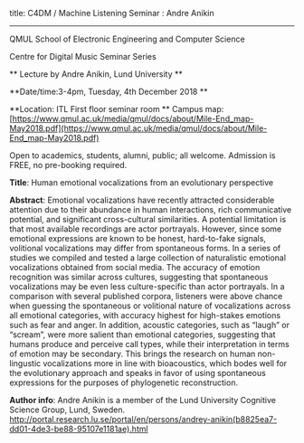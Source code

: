 title: C4DM / Machine Listening Seminar : Andre Anikin

-----------------

QMUL School of Electronic Engineering and Computer Science

Centre for Digital Music Seminar Series

** Lecture by Andre Anikin, Lund University **

**Date/time:3-4pm, Tuesday, 4th December 2018 **

**Location: ITL First floor seminar room **
Campus map: [https://www.qmul.ac.uk/media/qmul/docs/about/Mile-End_map-May2018.pdf](https://www.qmul.ac.uk/media/qmul/docs/about/Mile-End_map-May2018.pdf)

Open to academics, students, alumni, public; all welcome.
Admission is FREE, no pre-booking required.

<b>Title</b>: Human emotional vocalizations from an evolutionary perspective

<b>Abstract</b>:
Emotional vocalizations have recently attracted considerable attention due to their abundance in human interactions, rich communicative potential, and significant cross-cultural similarities. A potential limitation is that most available recordings are actor portrayals. However, since some emotional expressions are known to be honest, hard-to-fake signals, volitional vocalizations may differ from spontaneous forms. In a series of studies we compiled and tested a large
collection of naturalistic emotional vocalizations obtained from social media. The accuracy of emotion recognition was similar across cultures, suggesting that spontaneous vocalizations may be even less culture-specific than actor portrayals. In a comparison with several published corpora, listeners were above chance when guessing the spontaneous or volitional nature of vocalizations across all emotional
categories, with accuracy highest for high-stakes emotions such as fear and anger. In addition, acoustic categories, such as “laugh” or “scream”, were more salient than emotional categories, suggesting that humans produce and perceive call types, while their interpretation in terms of emotion may be secondary. This brings the research on human non-lingustic vocalizations more in line with bioacoustics, which bodes
well for the evolutionary approach and speaks in favor of using spontaneous expressions for the purposes of phylogenetic reconstruction.

<b>Author info</b>:
Andre Anikin is a member of the Lund University Cognitive Science Group, Lund, Sweden.
http://portal.research.lu.se/portal/en/persons/andrey-anikin(b8825ea7-dd01-4de3-be88-95107e1181ae).html
